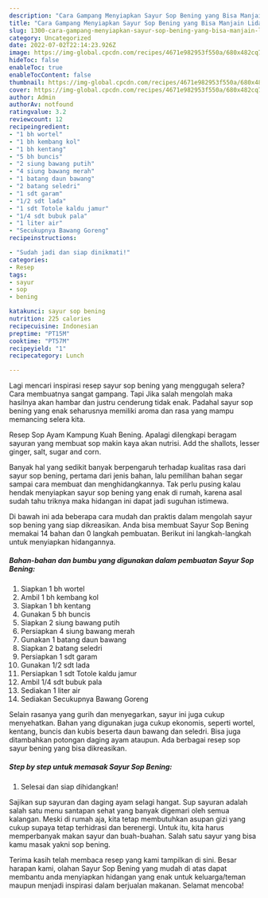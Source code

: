 ```yaml
---
description: "Cara Gampang Menyiapkan Sayur Sop Bening yang Bisa Manjain Lidah, Buat Buka Puasa Bikin Ngiler"
title: "Cara Gampang Menyiapkan Sayur Sop Bening yang Bisa Manjain Lidah, Buat Buka Puasa Bikin Ngiler"
slug: 1300-cara-gampang-menyiapkan-sayur-sop-bening-yang-bisa-manjain-lidah-buat-buka-puasa-bikin-ngiler
category: Uncategorized
date: 2022-07-02T22:14:23.926Z
image: https://img-global.cpcdn.com/recipes/4671e982953f550a/680x482cq70/sayur-sop-bening-foto-resep-utama.jpg
hideToc: false
enableToc: true
enableTocContent: false
thumbnail: https://img-global.cpcdn.com/recipes/4671e982953f550a/680x482cq70/sayur-sop-bening-foto-resep-utama.jpg
cover: https://img-global.cpcdn.com/recipes/4671e982953f550a/680x482cq70/sayur-sop-bening-foto-resep-utama.jpg
author: Admin
authorAv: notfound
ratingvalue: 3.2
reviewcount: 12
recipeingredient:
- "1 bh wortel"
- "1 bh kembang kol"
- "1 bh kentang"
- "5 bh buncis"
- "2 siung bawang putih"
- "4 siung bawang merah"
- "1 batang daun bawang"
- "2 batang seledri"
- "1 sdt garam"
- "1/2 sdt lada"
- "1 sdt Totole kaldu jamur"
- "1/4 sdt bubuk pala"
- "1 liter air"
- "Secukupnya Bawang Goreng"
recipeinstructions:

- "Sudah jadi dan siap dinikmati!"
categories:
- Resep
tags:
- sayur
- sop
- bening

katakunci: sayur sop bening 
nutrition: 225 calories
recipecuisine: Indonesian
preptime: "PT15M"
cooktime: "PT57M"
recipeyield: "1"
recipecategory: Lunch

---
```



Lagi mencari inspirasi resep sayur sop bening yang menggugah selera? Cara membuatnya sangat gampang. Tapi Jika salah mengolah maka hasilnya akan hambar dan justru cenderung tidak enak. Padahal sayur sop bening yang enak seharusnya memiliki aroma dan rasa yang mampu memancing selera kita.


Resep Sop Ayam Kampung Kuah Bening. Apalagi dilengkapi beragam sayuran yang membuat sop makin kaya akan nutrisi. Add the shallots, lesser ginger, salt, sugar and corn.

Banyak hal yang sedikit banyak berpengaruh terhadap kualitas rasa dari sayur sop bening, pertama dari jenis bahan, lalu pemilihan bahan segar sampai cara membuat dan menghidangkannya. Tak perlu pusing kalau hendak menyiapkan sayur sop bening yang enak di rumah, karena asal sudah tahu triknya maka hidangan ini dapat jadi suguhan istimewa.


Di bawah ini ada beberapa cara mudah dan praktis dalam mengolah sayur sop bening yang siap dikreasikan. Anda bisa membuat Sayur Sop Bening memakai 14 bahan dan 0 langkah pembuatan. Berikut ini langkah-langkah untuk menyiapkan hidangannya.

<!--inarticleads1-->

##### Bahan-bahan dan bumbu yang digunakan dalam pembuatan Sayur Sop Bening:

1. Siapkan 1 bh wortel
1. Ambil 1 bh kembang kol
1. Siapkan 1 bh kentang
1. Gunakan 5 bh buncis
1. Siapkan 2 siung bawang putih
1. Persiapkan 4 siung bawang merah
1. Gunakan 1 batang daun bawang
1. Siapkan 2 batang seledri
1. Persiapkan 1 sdt garam
1. Gunakan 1/2 sdt lada
1. Persiapkan 1 sdt Totole kaldu jamur
1. Ambil 1/4 sdt bubuk pala
1. Sediakan 1 liter air
1. Sediakan Secukupnya Bawang Goreng


Selain rasanya yang gurih dan menyegarkan, sayur ini juga cukup menyehatkan. Bahan yang digunakan juga cukup ekonomis, seperti wortel, kentang, buncis dan kubis beserta daun bawang dan seledri. Bisa juga ditambahkan potongan daging ayam ataupun. Ada berbagai resep sop sayur bening yang bisa dikreasikan. 

<!--inarticleads2-->

##### Step by step untuk memasak Sayur Sop Bening:


1. Selesai dan siap dihidangkan!

Sajikan sup sayuran dan daging ayam selagi hangat. Sup sayuran adalah salah satu menu santapan sehat yang banyak digemari oleh semua kalangan. Meski di rumah aja, kita tetap membutuhkan asupan gizi yang cukup supaya tetap terhidrasi dan berenergi. Untuk itu, kita harus memperbanyak makan sayur dan buah-buahan. Salah satu sayur yang bisa kamu masak yakni sop bening. 

Terima kasih telah membaca resep yang kami tampilkan di sini. Besar harapan kami, olahan Sayur Sop Bening yang mudah di atas dapat membantu anda menyiapkan hidangan yang enak untuk keluarga/teman maupun menjadi inspirasi dalam berjualan makanan. Selamat mencoba!
